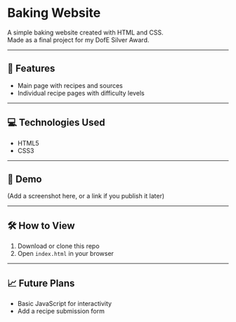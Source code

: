# Baking Website

A simple baking website created with HTML and CSS.  
Made as a final project for my DofE Silver Award.  

---

## 🚀 Features
- Main page with recipes and sources
- Individual recipe pages with difficulty levels

---

## 💻 Technologies Used
- HTML5
- CSS3

---

## 📸 Demo
(Add a screenshot here, or a link if you publish it later)

---

## 🛠️ How to View
1. Download or clone this repo  
2. Open `index.html` in your browser  

---

## 📈 Future Plans
- Basic JavaScript for interactivity 
- Add a recipe submission form  



